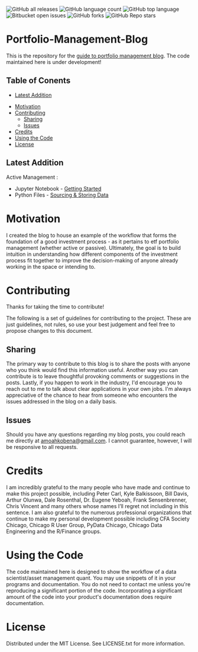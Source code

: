![GitHub all releases](https://img.shields.io/github/downloads/KobAmoah/Portfolio-Management-Blog/total)
![GitHub language count](https://img.shields.io/github/languages/count/KobAmoah/Portfolio-Management-Blog) 
![GitHub top language](https://img.shields.io/github/languages/top/KobAmoah/Portfolio-Management-Blog?color=yellow) 
![Bitbucket open issues](https://img.shields.io/bitbucket/issues/KobAmoah/Portfolio-Management-Blog)
![GitHub forks](https://img.shields.io/github/forks/KobAmoah/Portfolio-Management-Blog?style=social)
![GitHub Repo stars](https://img.shields.io/github/stars/KobAmoah/Portfolio-Management-Blog?style=social)

# Portfolio-Management-Blog
This is the repository for the [guide to portfolio management blog](https://structuringportfolios.blogspot.com).
The code maintained here is under development! 

## Table of Conents
  * [Latest Addition](#latest-addition)
- [Motivation](#motivation)
- [Contributing](#contributing)
  * [Sharing](#sharing)
  * [Issues](#issues)
- [Credits](#credits)
- [Using the Code](#using-the-code)
- [License](#license)

## Latest Addition
Active Management  : 
- Jupyter Notebook - [Getting Started](https://github.com/KobAmoah/Portfolio-Management-Blog/blob/main/Active-Management/Jupyter-Notebooks/Getting%20Started.ipynb)
- Python Files - [Sourcing & Storing Data](https://github.com/KobAmoah/Portfolio-Management-Blog/blob/main/Active-Management/.py/Sourcing%26StoringData/Sourcing%26StoringData.py)

# Motivation
I created the blog to house an example of the workflow that forms the foundation of a good investment process - as it pertains to etf portfolio management (whether active or passive). Ultimately, the goal is to build intuition in understanding how different components of the investment process fit together to improve the decision-making of anyone already working in the space or intending to.

# Contributing 
Thanks for taking the time to contribute!

The following is a set of guidelines for contributing to the project. These are just guidelines, not rules, so use your best judgement and feel free to propose changes to this document.

## Sharing
The primary way to contribute to this blog is to share the posts with anyone who you think would find this information useful. Another way you can contribute is to leave thoughtful provoking comments or suggestions in the posts. Lastly, if you happen to work in the industry, I'd encourage you to reach out to me to talk about clear applications in your own jobs. I'm always appreciative of the chance to hear from someone who encounters the issues addressed in the blog on a daily basis.

## Issues
Should you have any questions regarding my blog posts, you could reach me directly at amoahkobena@gmail.com. I cannot guarantee, however, I will be responsive to all requests.

# Credits
I am incredibly grateful to the many people who have made and continue to make this project possible, including Peter Carl, Kyle Balkissoon, Bill Davis, Arthur Olunwa, Dale Rosenthal, Dr. Eugene Yeboah, Frank Sensenbrenner, Chris Vincent and many others whose names I’ll regret not including in this sentence. I am also grateful to the numerous professional organizations that continue to make my personal development possible including CFA Society Chicago, Chicago R User Group, PyData Chicago, Chicago Data Engineering and the R/Finance groups.

# Using the Code
The code maintained here is designed to show the workflow of a data scientist/asset management quant. You may use snippets of it in your programs and documentation. You do not need to contact me unless you're reproducing a significant portion of the code. Incorporating a significant amount of the code into your product's documentation does require documentation.

# License
Distributed under the MIT License. See LICENSE.txt for more information.

